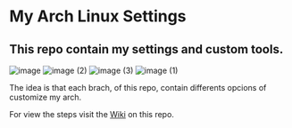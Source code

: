# My Arch Linux Settings
## This repo contain my settings and custom tools.
![image](https://github.com/JuanToledoCol/.dotfiles/assets/89616779/860c0c62-915d-4908-a46d-a8e142e2858f)
![image (2)](https://github.com/JuanToledoCol/.dotfiles/assets/89616779/db8744da-879f-4af9-97ee-3dbed1f58b44)
![image (3)](https://github.com/JuanToledoCol/.dotfiles/assets/89616779/6a56a917-fd42-48f9-a100-ac57ccca442d)
![image (1)](https://github.com/JuanToledoCol/.dotfiles/assets/89616779/ce47357b-085e-4653-a146-84f6351f2808)

The idea is that each brach, of this repo, contain differents opcions of customize my arch.

For view the steps visit the [Wiki](https://github.com/JuanToledoCol/.dotfiles/wiki) on this repo.
